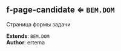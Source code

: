 <a name="module_f-page-candidate"></a>

## f-page-candidate ⇐ <code>BEM.DOM</code>
Страница формы задачи

**Extends**: <code>BEM.DOM</code>  
**Author**: ertema  
